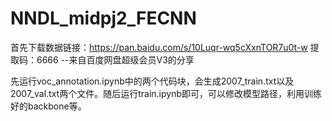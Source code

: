 # NNDL_midpj2_FECNN
首先下载数据链接：https://pan.baidu.com/s/10Luqr-wq5cXxnTOR7u0t-w 
提取码：6666 
--来自百度网盘超级会员V3的分享

先运行voc_annotation.ipynb中的两个代码块，会生成2007_train.txt以及2007_val.txt两个文件。随后运行train.ipynb即可，可以修改模型路径，利用训练好的backbone等。
